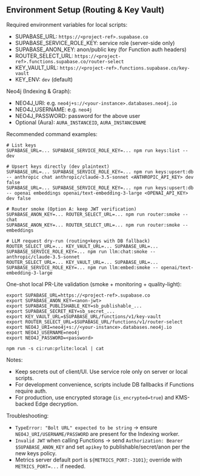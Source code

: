 ## Environment Setup (Routing & Key Vault)

Required environment variables for local scripts:

- SUPABASE_URL: `https://<project-ref>.supabase.co`
- SUPABASE_SERVICE_ROLE_KEY: service role (server-side only)
- SUPABASE_ANON_KEY: anon/public key (for Function auth headers)
- ROUTER_SELECT_URL: `https://<project-ref>.functions.supabase.co/router-select`
- KEY_VAULT_URL: `https://<project-ref>.functions.supabase.co/key-vault`
- KEY_ENV: `dev` (default)

Neo4j (Indexing & Graph):

- NEO4J_URI: e.g. `neo4j+s://<your-instance>.databases.neo4j.io`
- NEO4J_USERNAME: e.g. `neo4j`
- NEO4J_PASSWORD: password for the above user
- Optional (Aura): `AURA_INSTANCEID`, `AURA_INSTANCENAME`

Recommended command examples:

```
# List keys
SUPABASE_URL=... SUPABASE_SERVICE_ROLE_KEY=... npm run keys:list -- dev

# Upsert keys directly (dev plaintext)
SUPABASE_URL=... SUPABASE_SERVICE_ROLE_KEY=... npm run keys:upsert:db -- anthropic chat anthropic/claude-3.5-sonnet <ANTHROPIC_API_KEY> dev false
SUPABASE_URL=... SUPABASE_SERVICE_ROLE_KEY=... npm run keys:upsert:db -- openai embeddings openai/text-embedding-3-large <OPENAI_API_KEY> dev false

# Router smoke (Option A: keep JWT verification)
SUPABASE_ANON_KEY=... ROUTER_SELECT_URL=... npm run router:smoke -- chat
SUPABASE_ANON_KEY=... ROUTER_SELECT_URL=... npm run router:smoke -- embeddings

# LLM request dry-run (routing+keys with DB fallback)
ROUTER_SELECT_URL=... KEY_VAULT_URL=... SUPABASE_URL=... SUPABASE_SERVICE_ROLE_KEY=... npm run llm:chat:smoke -- anthropic/claude-3.5-sonnet
ROUTER_SELECT_URL=... KEY_VAULT_URL=... SUPABASE_URL=... SUPABASE_SERVICE_ROLE_KEY=... npm run llm:embed:smoke -- openai/text-embedding-3-large
```

One-shot local PR-Lite validation (smoke + monitoring + quality-light):

```
export SUPABASE_URL=https://<project-ref>.supabase.co
export SUPABASE_ANON_KEY=<anon-jwt>
export SUPABASE_PUBLISHABLE_KEY=sb_publishable_...
export SUPABASE_SECRET_KEY=sb_secret_...
export KEY_VAULT_URL=$SUPABASE_URL/functions/v1/key-vault
export ROUTER_SELECT_URL=$SUPABASE_URL/functions/v1/router-select
export NEO4J_URI=neo4j+s://<your-instance>.databases.neo4j.io
export NEO4J_USERNAME=neo4j
export NEO4J_PASSWORD=<password>

npm run -s ci:run:prlite:local | cat
```

Notes:
- Keep secrets out of client/UI. Use service role only on server or local scripts.
- For development convenience, scripts include DB fallbacks if Functions require auth.
- For production, use encrypted storage (`is_encrypted=true`) and KMS-backed Edge decryption.

Troubleshooting:
- `TypeError: "Bolt URL" expected to be string` → ensure `NEO4J_URI/USERNAME/PASSWORD` are present for the Indexing worker.
- `Invalid JWT` when calling Functions → send `Authorization: Bearer $SUPABASE_ANON_KEY` and set `apikey` to publishable/secret/anon per the new keys policy.
- Metrics server default port is `${METRICS_PORT:-3101}`; override with `METRICS_PORT=...` if needed.



